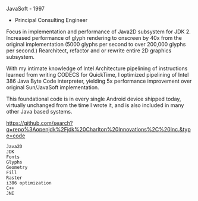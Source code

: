 JavaSoft - 1997
* Principal Consulting Engineer

Focus in implementation and performance of Java2D subsystem for JDK 2.  Increased performance of glyph rendering to onscreen by 40x from the original implementation (5000 glyphs per second to over 200,000 glyphs per second.) Rearchitect, refactor and or rewrite entire 2D graphics subsystem.

With my intimate knowledge of Intel Architecture pipelining of instructions learned from writing CODECS for QuickTime, I optimized pipelining of Intel 386 Java Byte Code interpreter, yielding 5x performance improvement over original Sun/JavaSoft implementation.

This foundational code is in every single Android device shipped today, virtually unchanged from the time I wrote it, and is also included in many other Java based systems.

 
https://github.com/search?q=repo%3Aopenjdk%2Fjdk%20Charlton%20Innovations%2C%20Inc.&type=code

 ```
Java2D
JDK
Fonts
Glyphs
Geometry
Fill
Raster
i386 optimization
C++
JNI
```